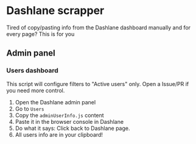 # Dashlane scrapper

Tired of copy/pasting info from the Dashlane dashboard manually and for every page? This is for you

## Admin panel

### Users dashboard

This script will configure filters to "Active users" only. Open a Issue/PR if you need more control.

1. Open the Dashlane admin panel
2. Go to `Users`
3. Copy the `adminUserInfo.js` content
4. Paste it in the browser console in Dashlane
5. Do what it says: Click back to Dashlane page.
6. All users info are in your clipboard!
